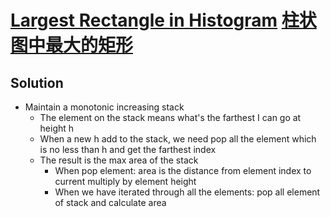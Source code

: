 # [Largest Rectangle in Histogram](https://leetcode.com/problems/largest-rectangle-in-histogram/) [柱状图中最大的矩形](https://leetcode-cn.com/problems/largest-rectangle-in-histogram/)

## Solution
* Maintain a monotonic increasing stack
  * The element on the stack means what's the farthest I can go at height h
  * When a new h add to the stack, we need pop all the element which is no less than h and get the farthest index
  * The result is the max area of the stack
    * When pop element: area is the distance from element index to current multiply by element height
    * When we have iterated through all the elements: pop all element of stack and calculate area